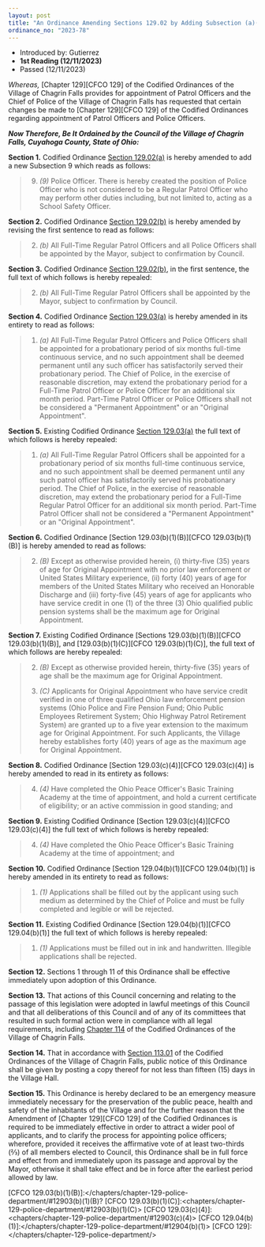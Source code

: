 ```yaml
---
layout: post
title: "An Ordinance Amending Sections 129.02 by Adding Subsection (a)(9), and Amending Subsection (b), 129.03(a), (b)(1)(B) and (C), (c), and 129.04(b)(1) of the Codified Ordinances Regarding Appointment of Police Officers and Declaring an Emergency"
ordinance_no: "2023-78"
---
```


- Introduced by: Gutierrez
- **1st Reading (12/11/2023)**
- Passed (12/11/2023)

_Whereas,_ [Chapter 129][CFCO 129] of the Codified Ordinances of the Village of Chagrin Falls provides for appointment of Patrol Officers and the Chief of Police of the Village of Chagrin Falls has requested that certain changes be made to [Chapter 129][CFCO 129] of the Codified Ordinances regarding appointment of Patrol Officers and Police Officers.

**_Now Therefore, Be It Ordained by the Council of the Village of Chagrin Falls, Cuyahoga County, State of Ohio:_**

**Section 1.** Codified Ordinance [Section 129.02(a)][CFCO 129.02(a)] is hereby amended to add a new Subsection 9 which reads as follows:

> 9. _(9)_ Police Officer. There is hereby created the position of Police Officer who is not considered to be a Regular Patrol Officer who may perform other duties including, but not limited to, acting as a School Safety Officer.

**Section 2.** Codified Ordinance [Section 129.02(b)][CFCO 129.02(b)] is hereby amended by revising the first sentence to read as follows:

> 2. _(b)_ All Full-Time Regular Patrol Officers and all Police Officers shall be appointed by the Mayor, subject to confirmation by Council.

**Section 3.** Codified Ordinance [Section 129.02(b)][CFCO 129.02(b)], in the first sentence, the full text of which follows is hereby repealed:

> 2. _(b)_ All Full-Time Regular Patrol Officers shall be appointed by the Mayor, subject to confirmation by Council.

**Section 4.** Codified Ordinance [Section 129.03(a)][CFCO 129.03(a)] is hereby amended in its entirety to read as follows:

> 1. _(a)_ All Full-Time Regular Patrol Officers and Police Officers shall be appointed for a probationary period of six months full-time continuous service, and no such appointment shall be deemed permanent until any such officer has satisfactorily served their probationary period. The Chief of Police, in the exercise of reasonable discretion, may extend the probationary period for a Full-Time Patrol Officer or Police Officer for an additional six month period. Part-Time Patrol Officer or Police Officers shall not be considered a "Permanent Appointment" or an "Original Appointment".

**Section 5.** Existing Codified Ordinance [Section 129.03(a)][CFCO 129.03(a)] the full text of which follows is hereby repealed:

> 1. _(a)_ All Full-Time Regular Patrol Officers shall be appointed for a probationary period of six months full-time continuous service, and no such appointment shall be deemed permanent until any such patrol officer has satisfactorily served his probationary period. The Chief of Police, in the exercise of reasonable discretion, may extend the probationary period for a Full-Time Regular Patrol Officer for an additional six month period. Part-Time Patrol Officer shall not be considered a "Permanent Appointment" or an "Original Appointment".

**Section 6.** Codified Ordinance [Section 129.03(b)(1)(B)][CFCO 129.03(b)(1)(B)] is hereby amended to read as follows:

> 2. _(B)_ Except as otherwise provided herein, (i) thirty-five (35) years of age for Original Appointment with no prior law enforcement or United States Military experience, (ii) forty (40) years of age for members of the United States Military who received an Honorable Discharge and (iii) forty-five (45) years of age for applicants who have service credit in one (1) of the three (3) Ohio qualified public pension systems shall be the maximum age for Original Appointment.

**Section 7.** Existing Codified Ordinance [Sections 129.03(b)(1)(B)][CFCO 129.03(b)(1)(B)], and [129.03(b)(1)(C)][CFCO 129.03(b)(1)(C)], the full text of which follows are hereby repealed:

> 2. _(B)_ Except as otherwise provided herein, thirty-five (35) years of age shall be the maximum age for Original Appointment.
>
> 3. _(C)_ Applicants for Original Appointment who have service credit verified in one of three qualified Ohio law enforcement pension systems (Ohio Police and Fire Pension Fund; Ohio Public Employees Retirement System; Ohio Highway Patrol Retirement System) are granted up to a five year extension to the maximum age for Original Appointment. For such Applicants, the Village hereby establishes forty (40) years of age as the maximum age for Original Appointment.

**Section 8.** Codified Ordinance [Section 129.03(c)(4)][CFCO 129.03(c)(4)] is hereby amended to read in its entirety as follows:

> 4. _(4)_ Have completed the Ohio Peace Officer's Basic Training Academy at the time of appointment, and hold a current certificate of eligibility; or an active commission in good standing; and

**Section 9.** Existing Codified Ordinance [Section 129.03(c)(4)][CFCO 129.03(c)(4)] the full text of which follows is hereby repealed:

> 4. _(4)_ Have completed the Ohio Peace Officer's Basic Training Academy at the time of appointment; and

**Section 10.** Codified Ordinance [Section 129.04(b)(1)][CFCO 129.04(b)(1)] is hereby amended in its entirety to read as follows:

> 1. _(1)_ Applications shall be filled out by the applicant using such medium as determined by the Chief of Police and must be fully completed and legible or will be rejected.

**Section 11.** Existing Codified Ordinance [Section 129.04(b)(1)][CFCO 129.04(b)(1)] the full text of which follows is hereby repealed:

> 1. _(1)_ Applications must be filled out in ink and handwritten. Illegible applications shall be rejected.

**Section 12.** Sections 1 through 11 of this Ordinance shall be effective immediately upon adoption of this Ordinance.

**Section 13.** That actions of this Council concerning and relating to the passage of this legislation were adopted in lawful meetings of this Council and that all deliberations of this Council and of any of its committees that resulted in such formal action were in compliance with all legal requirements, including [Chapter 114][CFCO 114] of the Codified Ordinances of the Village of Chagrin Falls.

**Section 14.** That in accordance with [Section 113.01][CFCO 113.01] of the Codified Ordinances of the Village of Chagrin Falls, public notice of this Ordinance shall be given by posting a copy thereof for not less than fifteen (15) days in the Village Hall.

**Section 15.** This Ordinance is hereby declared to be an emergency measure immediately necessary for the preservation of the public peace, health and safety of the inhabitants of the Village and for the further reason that the Amendment of [Chapter 129][CFCO 129] of the Codified Ordinances is required to be immediately effective in order to attract a wider pool of applicants, and to clarify the process for appointing police officers; wherefore, provided it receives the affirmative vote of at least two-thirds (⅔) of all members elected to Council, this Ordinance shall be in full force and effect from and immediately upon its passage and approval by the Mayor, otherwise it shall take effect and be in force after the earliest period allowed by law.

[CFCO 113.01]:</chapters/chapter-113-ordinances-and-resolutions/#11301-publication-and-posting>
[CFCO 114]:</chapters/chapter-114-open-meetings>
[CFCO 129.02(a)]:</chapters/chapter-129-police-department/#12902(a)>
[CFCO 129.02(b)]:</chapters/chapter-129-police-department/#12902(b)>
[CFCO 129.03(a)]:</chapters/chapter-129-police-department/#12903(a)>
[CFCO 129.03(b)(1)(B)]:</chapters/chapter-129-police-department/#12903(b)(1)(B)?
[CFCO 129.03(b)(1)(C)]:<chapters/chapter-129-police-department/#12903(b)(1)(C)>
[CFCO 129.03(c)(4)]:<chapters/chapter-129-police-department/#12903(c)(4)>
[CFCO 129.04(b)(1)]:</chapters/chapter-129-police-department/#12904(b)(1)>
[CFCO 129]:</chapters/chapter-129-police-department/>
